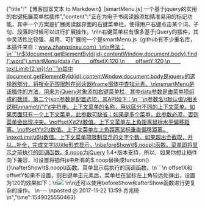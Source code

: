 {"title":"【博客园富文本 to Markdown】[smartMenu.js] 一个基于jquery的实用的右键拓展菜单栏插件","content":"正在为电子书阅读器添加精准易用的标记功能，其中一个方案是扩展阅读器界面的右键菜单栏，使得用户右键点击某个词、子句、段落的时候可以进行扩展操作。\n\n右键菜单栏有很多基于jQuery的插件，其中灵活性比较强、易用、可扩展的一个是smartMenu.js（github有不少重名库，本插件来自：www.zhangxinxu.com）\n\n用法：\n```\n$(document.getElementById(id).contentWindow.document.body).find('.word').smartMenu(data,{\n　　offsetX:120,\n　　offsetY:120,\n　　textLimit:12,\n});\n```\n其中document.getElementById(id).contentWindow.document.body是jquery的选择器部分，将搜索范围限制在阅读器iframe窗体中查找元素。\n\nsmartMenu是该插件的方法，用来为jQuery对象添加右键菜单栏，其中data参数是由菜单项组成的数组，第二个json参数是配置选项，其API如下：\n```\n参数名\t默认值\t相关说明\nname\t\"\"\t字符串。上下文菜单的名称，用以区分不同的上下文菜单。如果页面只有一个上下文菜单，此参数可缺省；如果是多个菜单，此参数必须，否则菜单会出现冲突。\noffsetX\t2\t数值。上下文菜单左上角距离鼠标水平偏移距离。\noffsetY\t2\t数值。上下文菜单左上角距离鼠标垂直偏移距离。\ntextLimit\t6\t数值。上下文菜单项限制显示的文字个数。如果超出会截取，并以…补全，完成文字以title形式显示。\nbeforeShow\t$.noop\t函数。菜单即将显示之前执行的回调函数。$.noop为jQuery 1.4+版本支持，所以，如果你想让插件向下兼容，可设置将插件js中所有的$.noop替换成function() {}\nafterShow\t$.noop\t函数。菜单显示后执行的回调函数。\n```\n offsetX和offsetY如果不设置，则右键单击元素后，菜单栏在鼠标左上角较远处弹出，设置为120的效果如下：\n![](https://images2017.cnblogs.com/blog/1182173/201711/1182173-20171122132320430-67476966.png)  \n\n还可以使用beforeShow和afterShow函数进行更复杂的操作。  \n---  \nposted @ 2017-11-22 13:59 肖兆琦\n","time":1549025550463}